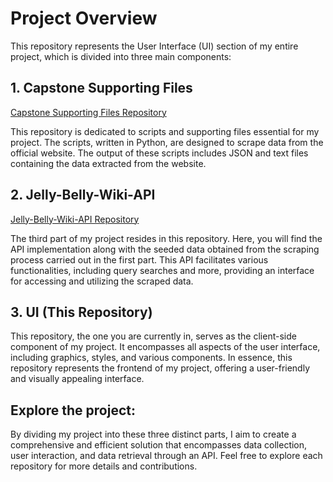 # Project Overview

This repository represents the User Interface (UI) section of my entire project, which is divided into three main components:

## 1. Capstone Supporting Files

[Capstone Supporting Files Repository](https://github.com/Object-ions/capstone-supporting-files)

This repository is dedicated to scripts and supporting files essential for my project. The scripts, written in Python, are designed to scrape data from the official website. The output of these scripts includes JSON and text files containing the data extracted from the website.

## 2. Jelly-Belly-Wiki-API

[Jelly-Belly-Wiki-API Repository](https://github.com/Object-ions/Jelly-Belly-Wiki-API)

The third part of my project resides in this repository. Here, you will find the API implementation along with the seeded data obtained from the scraping process carried out in the first part. This API facilitates various functionalities, including query searches and more, providing an interface for accessing and utilizing the scraped data.

## 3. UI (This Repository)

This repository, the one you are currently in, serves as the client-side component of my project. It encompasses all aspects of the user interface, including graphics, styles, and various components. In essence, this repository represents the frontend of my project, offering a user-friendly and visually appealing interface.

## Explore the project:

By dividing my project into these three distinct parts, I aim to create a comprehensive and efficient solution that encompasses data collection, user interaction, and data retrieval through an API. Feel free to explore each repository for more details and contributions.
